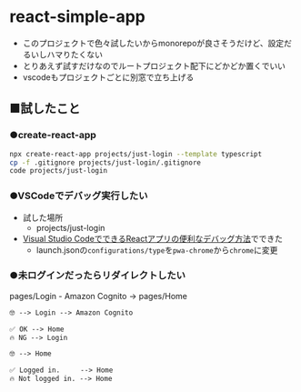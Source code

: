 # react-simple-app

- このプロジェクトで色々試したいからmonorepoが良さそうだけど、設定だるいしハマりたくない
- とりあえず試すだけなのでルートプロジェクト配下にどかどか置くでいい
- vscodeもプロジェクトごとに別窓で立ち上げる

## ■試したこと

### ●create-react-app

```sh
npx create-react-app projects/just-login --template typescript
cp -f .gitignore projects/just-login/.gitignore
code projects/just-login
```

### ●VSCodeでデバッグ実行したい

- 試した場所
  - projects/just-login
- [Visual Studio CodeでできるReactアプリの便利なデバッグ方法](https://fintan.jp/page/462/)でできた
  - launch.jsonの`configurations/type`を`pwa-chrome`から`chrome`に変更

### ●未ログインだったらリダイレクトしたい

pages/Login - Amazon Cognito -> pages/Home

```txt
🤓 --> Login --> Amazon Cognito

✅ OK --> Home
🔥 NG --> Login
```

```txt
🤓 --> Home

✅ Logged in.     --> Home
🔥 Not logged in. --> Home
```
